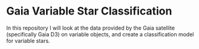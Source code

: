 # Gaia Variable Star Classification
In this repository I will look at the data provided by the Gaia satellite (specifically Gaia D3) on variable objects, and create a classification model for variable stars.
